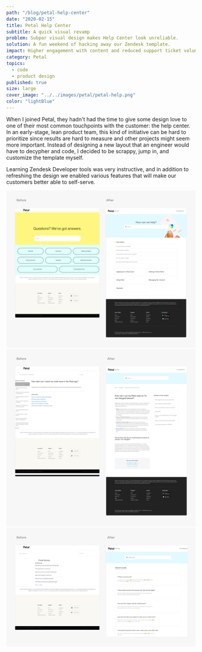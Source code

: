 ```yaml
---
path: "/blog/petal-help-center"
date: "2020-02-15"
title: Petal Help Center
subtitle: A quick visual revamp
problem: Subpar visual design makes Help Center look unreliable.
solution: A fun weekend of hacking away our Zendesk template.
impact: Higher engagement with content and reduced support ticket volumes.
category: Petal
topics:
  - code
  - product design
published: true
size: large
cover_image: "../../images/petal/petal-help.png"
color: "lightBlue"
---
```


When I joined Petal, they hadn't had the time to give some design love to one of their most common touchpoints with the customer: the help center. In an early-stage, lean product team, this kind of initiative can be hard to prioritize since results are hard to measure and other projects might seem more important. Instead of designing a new layout that an engineer would have to decypher and code, I decided to be scrappy, jump in, and customize the template myself.

Learning Zendesk Developer tools was very instructive, and in addition to refreshing the design we enabled various features that will make our customers better able to self-serve.

![Home page before and after](../../images/petal/help-before-after-1.png)
![Home page before and after](../../images/petal/help-before-after-2.png)
![Home page before and after](../../images/petal/help-before-after-3.png)
